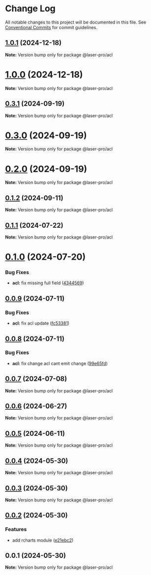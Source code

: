 # Change Log

All notable changes to this project will be documented in this file. See [Conventional Commits](https://conventionalcommits.org) for commit guidelines.

## [1.0.1](https://github.com/laser-ui/laser-pro/compare/v1.0.0...v1.0.1) (2024-12-18)

**Note:** Version bump only for package @laser-pro/acl

# [1.0.0](https://github.com/laser-ui/laser-pro/compare/v0.3.1...v1.0.0) (2024-12-18)

**Note:** Version bump only for package @laser-pro/acl

## [0.3.1](https://github.com/laser-ui/laser-pro/compare/v0.3.0...v0.3.1) (2024-09-19)

**Note:** Version bump only for package @laser-pro/acl

# [0.3.0](https://github.com/laser-ui/laser-pro/compare/v0.2.0...v0.3.0) (2024-09-19)

**Note:** Version bump only for package @laser-pro/acl

# [0.2.0](https://github.com/laser-ui/laser-pro/compare/v0.1.2...v0.2.0) (2024-09-19)

**Note:** Version bump only for package @laser-pro/acl

## [0.1.2](https://github.com/laser-ui/laser-pro/compare/v0.1.1...v0.1.2) (2024-09-11)

**Note:** Version bump only for package @laser-pro/acl

## [0.1.1](https://github.com/laser-ui/laser-pro/compare/v0.1.0...v0.1.1) (2024-07-22)

**Note:** Version bump only for package @laser-pro/acl

# [0.1.0](https://github.com/laser-ui/laser-pro/compare/v0.0.9...v0.1.0) (2024-07-20)

### Bug Fixes

- **acl:** fix missing full field ([4344569](https://github.com/laser-ui/laser-pro/commit/4344569ec5fd9de7a41f61abe633211b2f5c5131))

## [0.0.9](https://github.com/laser-ui/laser-pro/compare/v0.0.8...v0.0.9) (2024-07-11)

### Bug Fixes

- **acl:** fix acl update ([fc53381](https://github.com/laser-ui/laser-pro/commit/fc533819c35edc22a4a870600256014666b54264))

## [0.0.8](https://github.com/laser-ui/laser-pro/compare/v0.0.7...v0.0.8) (2024-07-11)

### Bug Fixes

- **acl:** fix change acl cant emit change ([99e65fd](https://github.com/laser-ui/laser-pro/commit/99e65fd97ec464ba4cd2550b1f9d36c421262c3a))

## [0.0.7](https://github.com/laser-ui/laser-pro/compare/v0.0.6...v0.0.7) (2024-07-08)

**Note:** Version bump only for package @laser-pro/acl

## [0.0.6](https://github.com/laser-ui/laser-pro/compare/v0.0.5...v0.0.6) (2024-06-27)

**Note:** Version bump only for package @laser-pro/acl

## [0.0.5](https://github.com/laser-ui/laser-pro/compare/v0.0.4...v0.0.5) (2024-06-11)

**Note:** Version bump only for package @laser-pro/acl

## [0.0.4](https://github.com/laser-ui/laser-pro/compare/v0.0.3...v0.0.4) (2024-05-30)

**Note:** Version bump only for package @laser-pro/acl

## [0.0.3](https://github.com/laser-ui/laser-pro/compare/v0.0.2...v0.0.3) (2024-05-30)

**Note:** Version bump only for package @laser-pro/acl

## [0.0.2](https://github.com/laser-ui/laser-pro/compare/v0.0.1...v0.0.2) (2024-05-30)

### Features

- add rcharts module ([e21ebc2](https://github.com/laser-ui/laser-pro/commit/e21ebc227f5a2d537d67e94ea1a239e887377a6d))

## 0.0.1 (2024-05-30)

**Note:** Version bump only for package @laser-pro/acl

